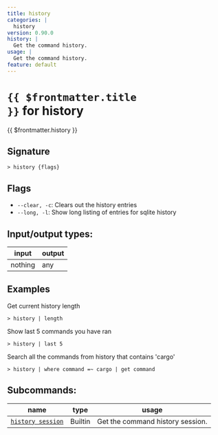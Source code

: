 ```yaml
---
title: history
categories: |
  history
version: 0.90.0
history: |
  Get the command history.
usage: |
  Get the command history.
feature: default
---
```


<!-- This file is automatically generated. Please edit the command in https://github.com/nushell/nushell instead. -->

# <code>{{ $frontmatter.title }}</code> for history

<div class='command-title'>{{ $frontmatter.history }}</div>

## Signature

`> history {flags} `

## Flags

- `--clear, -c`: Clears out the history entries
- `--long, -l`: Show long listing of entries for sqlite history

## Input/output types:

| input   | output |
| ------- | ------ |
| nothing | any    |

## Examples

Get current history length

```nushell
> history | length

```

Show last 5 commands you have ran

```nushell
> history | last 5

```

Search all the commands from history that contains 'cargo'

```nushell
> history | where command =~ cargo | get command

```

## Subcommands:

| name                                                | type    | usage                            |
| --------------------------------------------------- | ------- | -------------------------------- |
| [`history session`](/commands/docs/history_session) | Builtin | Get the command history session. |
